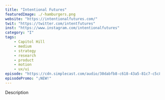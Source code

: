 ```yaml
---
title: "Intentional Futures"
featuredImage: ./-hamburgers.png
website: "https://intentionalfutures.com/"
twit: "https://twitter.com/intentfutures"
inst: "https://www.instagram.com/intentionalfutures"
category: "I"
tags:
    - Capitol Hill
    - medium
    - strategy
    - research
    - product
    - motion
    - ux/ui
episode: "https://cdn.simplecast.com/audio/30dabfb8-c618-43a5-81c7-c5c83750983a/episodes/29f417ff-0c53-4cfc-8e56-59834f006bc6/audio/80c174d4-82bb-4e88-8b31-f43c525a3fde/default_tc.mp3"
episodePromo: "¡NEW!"
---
```


Description
